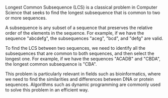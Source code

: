 

Longest Common Subsequence (LCS) is a classical problem in Computer Science that seeks to find the longest subsequence that is common to two or more sequences.

A subsequence is any subset of a sequence that preserves the relative order of the elements in the sequence. For example, if we have the sequence "abcdefg", the subsequences "aceg", "bcd", and "defg" are valid.

To find the LCS between two sequences, we need to identify all the subsequences that are common to both sequences, and then select the longest one. For example, if we have the sequences "ACADB" and "CBDA", the longest common subsequence is "CBA".

This problem is particularly relevant in fields such as bioinformatics, where we need to find the similarities and differences between DNA or protein sequences. Algorithms such as dynamic programming are commonly used to solve this problem in an efficient way.